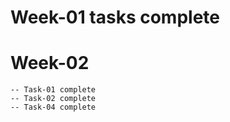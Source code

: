 # Week-01 tasks complete
# Week-02
    -- Task-01 complete
    -- Task-02 complete
    -- Task-04 complete